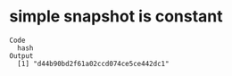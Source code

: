 # simple snapshot is constant

    Code
      hash
    Output
      [1] "d44b90bd2f61a02ccd074ce5ce442dc1"

